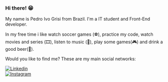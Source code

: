 ### Hi there! 😁

My name is Pedro Ivo Grisi from Brazil. I'm a IT student and Front-End developer. 

In my free time i like watch soccer games (⚽️), practice my code, watch movies and series (🎞️), listen to music (🎵), play some games(:video_game:) and drink a good beer(:beer:).

Would you like to find me? These are my main social networks:


  <a href="https://www.linkedin.com/in/pedroivogrisi/"><img alt="Linkedin" src="https://img.shields.io/badge/LinkedIn-0077B5?style=for-the-badge&logo=linkedin&logoColor=white"></a> <br>
  <a href="https://www.instagram.com/pedroivogrisi/"><img alt="Instagram" src="https://img.shields.io/badge/Instagram-E4405F?style=for-the-badge&logo=instagram&logoColor=white"></a>
  <a></a>
  <a></a>
</ul>
